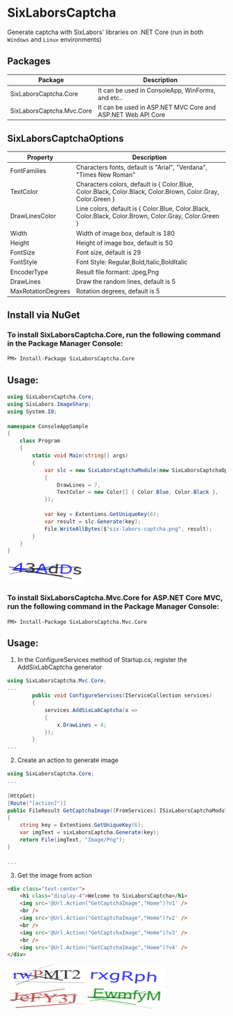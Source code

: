 # SixLaborsCaptcha
Generate captcha with SixLabors' libraries on .NET Core (run in both `Windows` and `Linux` environments)


## Packages

|Package|Description|
|---------|-----------|
|SixLaborsCaptcha.Core|It can be used in ConsoleApp, WinForms, and etc..|
|SixLaborsCaptcha.Mvc.Core|It can be used in ASP.NET MVC Core and ASP.NET Web API Core|

## SixLaborsCaptchaOptions

|Property|Description|
|---------|-----------|
|FontFamilies| Characters fonts, default is "Arial", "Verdana", "Times New Roman"|
|TextColor|  Characters colors, default is { Color.Blue, Color.Black, Color.Black, Color.Brown, Color.Gray, Color.Green }|
|DrawLinesColor| Line colors, default is { Color.Blue, Color.Black, Color.Black, Color.Brown, Color.Gray, Color.Green }|
|Width| Width of image box, default is 180 |
|Height| Height of image box, default is 50 |
|FontSize| Font size, default is 29 |
|FontStyle| Font Style: Regular,Bold,Italic,BoldItalic |
|EncoderType| Result file formant: Jpeg,Png|
|DrawLines| Draw the random lines, default is 5|
|MaxRotationDegrees| Rotation degrees, default is 5|

## Install via NuGet

### To install SixLaborsCaptcha.Core, run the following command in the Package Manager Console: ###

```
PM> Install-Package SixLaborsCaptcha.Core
```

## Usage:
```csharp
using SixLaborsCaptcha.Core;
using SixLabors.ImageSharp;
using System.IO;

namespace ConsoleAppSample
{
	class Program
	{
		static void Main(string[] args)
		{
			var slc = new SixLaborsCaptchaModule(new SixLaborsCaptchaOptions
			{
				DrawLines = 7,
				TextColor = new Color[] { Color.Blue, Color.Black },
			});

			var key = Extentions.GetUniqueKey(6);
			var result = slc.Generate(key);
			File.WriteAllBytes($"six-labors-captcha.png", result);
		}
	}
}

```
![result](/samples/images/six-labors-captcha-3.png?raw=true "six-labors-captcha")


### To install SixLaborsCaptcha.Mvc.Core for ASP.NET Core MVC, run the following command in the Package Manager Console: ###
```
PM> Install-Package SixLaborsCaptcha.Mvc.Core
```
## Usage:
1. In the ConfigureServices method of Startup.cs, register the AddSixLabCaptcha generator

```csharp
using SixLaborsCaptcha.Mvc.Core;
...
		public void ConfigureServices(IServiceCollection services)
		{
			services.AddSixLabCaptcha(x =>
			{
				x.DrawLines = 4;
			});
		}
...
```
2. Create an action to generate image
```csharp
using SixLaborsCaptcha.Core;
...

[HttpGet]
[Route("[action]")]
public FileResult GetCaptchaImage([FromServices] ISixLaborsCaptchaModule sixLaborsCaptcha)
{
	string key = Extentions.GetUniqueKey(6);
	var imgText = sixLaborsCaptcha.Generate(key);
	return File(imgText, "Image/Png");
}

...
```
3. Get the image from action
```html
<div class="text-center">
	<h1 class="display-4">Welcome to SixLaborsCaptcha</h1>
	<img src='@Url.Action("GetCaptchaImage","Home")?v1' />
	<br />
	<img src='@Url.Action("GetCaptchaImage","Home")?v2' />
	<br />
	<img src='@Url.Action("GetCaptchaImage","Home")?v3' />
	<br />
	<img src='@Url.Action("GetCaptchaImage","Home")?v4' />
</div>
```
![result](/samples/images/six-labors-captcha-1.png?raw=true "six-labors-captcha")
![result](/samples/images/six-labors-captcha-2.png?raw=true "six-labors-captcha")
![result](/samples/images/six-labors-captcha-4.png?raw=true "six-labors-captcha")
![result](/samples/images/six-labors-captcha-5.png?raw=true "six-labors-captcha")


